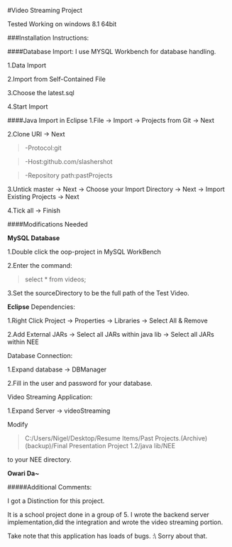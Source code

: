 #Video Streaming Project

Tested Working on windows 8.1 64bit

###Installation Instructions:

####Database Import:
I use MYSQL Workbench for database handling.

1.Data Import

2.Import from Self-Contained File

3.Choose the latest.sql

4.Start Import

####Java Import in Eclipse
1.File -> Import  -> Projects from Git -> Next

2.Clone URI -> Next
>-Protocol:git

>-Host:github.com/slashershot

>-Repository path:pastProjects

3.Untick master -> Next -> Choose your Import Directory -> Next -> Import Existing  Projects -> Next

4.Tick all -> Finish

####Modifications Needed

**MySQL Database**

1.Double click the oop-project in MySQL WorkBench

2.Enter the command:
>select * from videos;

3.Set the sourceDirectory to be the full path of the Test Video.

**Eclipse**
Dependencies:

1.Right Click Project -> Properties -> Libraries -> Select All & Remove

2.Add External JARs -> Select all JARs within java lib -> Select all JARs within NEE

Database Connection:

1.Expand database -> DBManager

2.Fill in the user and password for your database.

Video Streaming Application:

1.Expand Server -> videoStreaming

Modify
>C:/Users/Nigel/Desktop/Resume Items/Past Projects.(Archive)(backup)/Final Presentation Project 1.2/java lib/NEE

to your NEE directory.

**Owari Da~**

#####Additional Comments:

I got a Distinction for this project.

It is a school project done in a group of 5.
I wrote the backend server implementation,did the integration and wrote the video streaming portion.

Take note that this application has loads of bugs. :\ Sorry about that.
